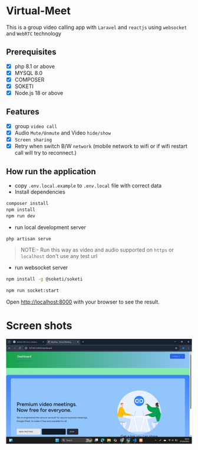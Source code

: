 # Virtual-Meet 

This is a group video calling app with `Laravel` and `reactjs` using `websocket` and `WebRTC` technology 

## Prerequisites

- [x] php 8.1 or above
- [x] MYSQL 8.0
- [x] COMPOSER
- [x] SOKETI
- [x] Node.js 18 or above

## Features

- [x] group `video call`
- [x] Audio `Mute/Unmute` and Video `hide/show`
- [x] `Screen sharing`
- [x] Retry when switch B/W `network` (mobile network to wifi or if wifi restart call will try to reconnect.)

## How run the application

- copy `.env.local.example` to `.env.local` file with correct data
- Install dependencies

```bash
composer install
npm install
npm run dev
```

- run local development server

```bash
php artisan serve
```
>NOTE:- Run this way as video and audio supported on `https` or `localhost` don't use any test url 

- run websocket server



```bash
npm install -g @soketi/soketi
```


```bash
npm run socket:start
```

Open [http://localhost:8000](http://localhost:8000) with your browser to see the result.


# Screen shots
![Tampilan Aplikasi](public/screenshots/Screenshot.png)



